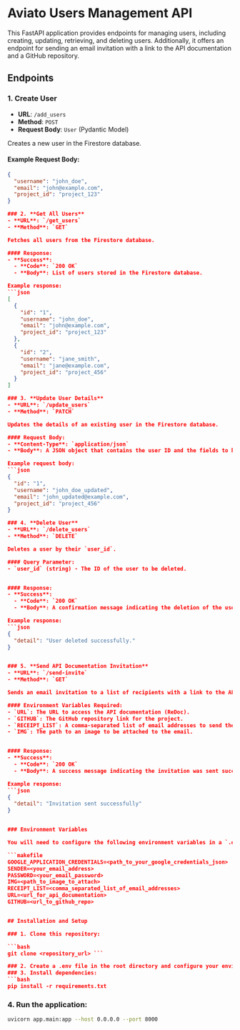 # Aviato Users Management API

This FastAPI application provides endpoints for managing users, including creating, updating, retrieving, and deleting users. Additionally, it offers an endpoint for sending an email invitation with a link to the API documentation and a GitHub repository.

## Endpoints

### 1. **Create User**
- **URL**: `/add_users`
- **Method**: `POST`
- **Request Body**: `User` (Pydantic Model)

Creates a new user in the Firestore database.

#### Example Request Body:
```json
{
  "username": "john_doe",
  "email": "john@example.com",
  "project_id": "project_123"
}

### 2. **Get All Users**
- **URL**: `/get_users`
- **Method**: `GET`

Fetches all users from the Firestore database.

#### Response:
- **Success**:
  - **Code**: `200 OK`
  - **Body**: List of users stored in the Firestore database.

Example response:
```json
[
  {
    "id": "1",
    "username": "john_doe",
    "email": "john@example.com",
    "project_id": "project_123"
  },
  {
    "id": "2",
    "username": "jane_smith",
    "email": "jane@example.com",
    "project_id": "project_456"
  }
]

### 3. **Update User Details**
- **URL**: `/update_users`
- **Method**: `PATCH`

Updates the details of an existing user in the Firestore database.

#### Request Body:
- **Content-Type**: `application/json`
- **Body**: A JSON object that contains the user ID and the fields to be updated.

Example request body:
```json
{
  "id": "1",
  "username": "john_doe_updated",
  "email": "john_updated@example.com",
  "project_id": "project_456"
}

### 4. **Delete User**
- **URL**: `/delete_users`
- **Method**: `DELETE`

Deletes a user by their `user_id`.

#### Query Parameter:
- `user_id` (string) - The ID of the user to be deleted.


#### Response:
- **Success**:
  - **Code**: `200 OK`
  - **Body**: A confirmation message indicating the deletion of the user.

Example response:
```json
{
  "detail": "User deleted successfully."
}


### 5. **Send API Documentation Invitation**
- **URL**: `/send-invite`
- **Method**: `GET`

Sends an email invitation to a list of recipients with a link to the API documentation and a GitHub project link. The email also includes information about the environment and setup.

#### Environment Variables Required:
- `URL`: The URL to access the API documentation (ReDoc).
- `GITHUB`: The GitHub repository link for the project.
- `RECEIPT_LIST`: A comma-separated list of email addresses to send the invitation to.
- `IMG`: The path to an image to be attached to the email.


#### Response:
- **Success**:
  - **Code**: `200 OK`
  - **Body**: A success message indicating the invitation was sent successfully.

Example response:
```json
{
  "detail": "Invitation sent successfully"
}


### Environment Variables

You will need to configure the following environment variables in a `.env` file for the application to work properly:

```makefile
GOOGLE_APPLICATION_CREDENTIALS=<path_to_your_google_credentials_json>
SENDER=<your_email_address>
PASSWORD=<your_email_password>
IMG=<path_to_image_to_attach>
RECEIPT_LIST=<comma_separated_list_of_email_addresses>
URL=<url_for_api_documentation>
GITHUB=<url_to_github_repo>


## Installation and Setup

### 1. Clone this repository:

```bash
git clone <repository_url> ```

### 2. Create a .env file in the root directory and configure your environment variables (as described above).
### 3. Install dependencies:
```bash
pip install -r requirements.txt
```

### 4. Run the application:
```bash
uvicorn app.main:app --host 0.0.0.0 --port 8000
```

